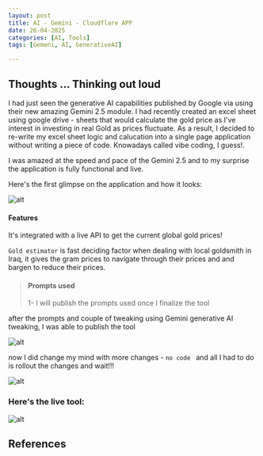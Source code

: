 ```yaml
---
layout: post
title: AI - Gemini - Cloudflare APP
date: 26-04-2025
categories: [AI, Tools]
tags: [Gemeni, AI, GenerativeAI]

---
```



## Thoughts ... Thinking out loud

I had just seen the generative AI capabilities published by Google via using their new amazing Gemini 2.5 module. I had recently created an excel sheet using google drive - sheets that would calculate the gold price as I've interest in investing in real Gold as prices fluctuate. As a result, I decided to re-write my excel sheet logic and calucation into a single page application without writing a piece of code. Knowadays called vibe coding, I guess!. 

I was amazed at the speed and pace of the Gemini 2.5 and to my surprise the application is fully functional and live. 



Here's the first glimpse on the application and how it looks: 

![alt](https://i.imgur.com/8Z0ThP5.png) 



 #### Features
 It's integrated with a live API to get the current global gold prices! 

```Gold estimator``` is fast deciding factor when dealing with local goldsmith in Iraq, it gives the gram prices to navigate through their prices and and bargen to reduce their prices.  

> #### Prompts used
> 1- I will publish the prompts used once I finalize the tool 


after the prompts and couple of tweaking using Gemini generative AI tweaking, I was able to publish the tool

![alt](https://i.imgur.com/r1BGXmI.png)


now I did change my mind with more changes - ``` no code  ``` and all I had to do is rollout the changes and wait!!!

![alt](https://i.imgur.com/lcKDvHo.png)

### Here's the live tool: 
![alt](https://studio--gold-value-estimator.us-central1.hosted.app/)




## References
